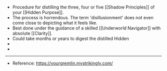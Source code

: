 - Procedure for distilling the three, four or five [[Shadow Principles]] of your [[Hidden Purpose]].
- The process is horrendous. The term 'disillusionment' does not even come close to depicting what it feels like.
- Best done under the guidance of a skilled [[Underworld Navigator]] with absolute [[Clarity]].
- Could take months or years to digest the distilled Hidden
-
-
- ---
- Reference: https://yourgremlin.mystrikingly.com/
